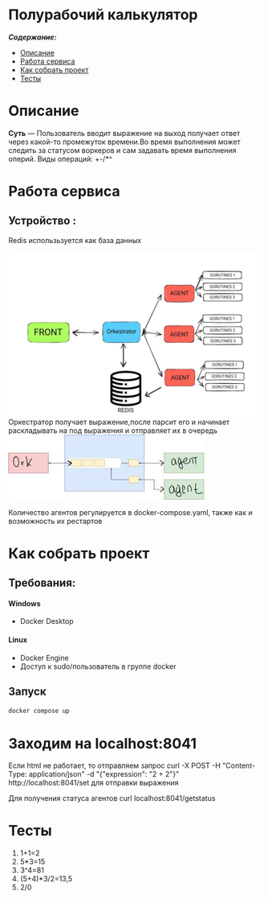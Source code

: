 Полурабочий калькулятор
==============



***Содержание:***
- [Описание](#Introduction)
- [Работа сервиса](#Preparing)
- [Как собрать проект](#assembly)
- [Тесты](#Test)



# Описание <a name="Introduction"></a>

**Суть** — Пользователь вводит выражение на выход получает ответ через какой-то промежуток времени.Во время выполнения может следить за статусом воркеров и сам задавать время выполнения оперий. 
Виды операций: +-/*^ 
# Работа сервиса<a name="Preparing"></a>
## Устройство : 
  Redis использьзуется как база данных 
  

![struct](art/graph.jpg "Структура")
Оркестратор получает выражение,после парсит его и начинает раскладывать на под выражения  и отправляет их  в очередь
![queue](art/qu.jpg "очередь")

Количество агентов регулируется в docker-compose.yaml, также как и возможность их рестартов

# Как собрать проект <a name="assembly"></a>

## Требования:
#### Windows
- Docker Desktop
#### Linux
- Docker Engine
- Доступ к sudo/пользователь в группе docker
## Запуск

```bash
docker compose up
```

# Заходим на  localhost:8041
 Если html не работает, то отправляем запрос curl -X POST -H "Content-Type: application/json" -d "{\"expression\": \"2 + 2\"}" http://localhost:8041/set для отправки выражения 
 
 Для получения статуса агентов curl localhost:8041/getstatus
# Тесты <a name="Test"></a> 

1. 1+1=2
2. 5*3=15
3. 3^4=81
4. (5+4)*3/2=13,5
5. 2/0
 


